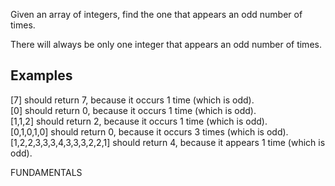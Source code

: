 Given an array of integers, find the one that appears an odd number of times.

There will always be only one integer that appears an odd number of times.

## Examples
[7] should return 7, because it occurs 1 time (which is odd).  
[0] should return 0, because it occurs 1 time (which is odd).  
[1,1,2] should return 2, because it occurs 1 time (which is odd).  
[0,1,0,1,0] should return 0, because it occurs 3 times (which is odd).  
[1,2,2,3,3,3,4,3,3,3,2,2,1] should return 4, because it appears 1 time (which is odd).

FUNDAMENTALS
